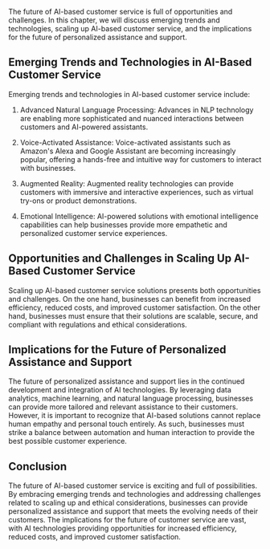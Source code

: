 
The future of AI-based customer service is full of opportunities and challenges. In this chapter, we will discuss emerging trends and technologies, scaling up AI-based customer service, and the implications for the future of personalized assistance and support.

Emerging Trends and Technologies in AI-Based Customer Service
-------------------------------------------------------------

Emerging trends and technologies in AI-based customer service include:

1. Advanced Natural Language Processing: Advances in NLP technology are enabling more sophisticated and nuanced interactions between customers and AI-powered assistants.

2. Voice-Activated Assistance: Voice-activated assistants such as Amazon's Alexa and Google Assistant are becoming increasingly popular, offering a hands-free and intuitive way for customers to interact with businesses.

3. Augmented Reality: Augmented reality technologies can provide customers with immersive and interactive experiences, such as virtual try-ons or product demonstrations.

4. Emotional Intelligence: AI-powered solutions with emotional intelligence capabilities can help businesses provide more empathetic and personalized customer service experiences.

Opportunities and Challenges in Scaling Up AI-Based Customer Service
--------------------------------------------------------------------

Scaling up AI-based customer service solutions presents both opportunities and challenges. On the one hand, businesses can benefit from increased efficiency, reduced costs, and improved customer satisfaction. On the other hand, businesses must ensure that their solutions are scalable, secure, and compliant with regulations and ethical considerations.

Implications for the Future of Personalized Assistance and Support
------------------------------------------------------------------

The future of personalized assistance and support lies in the continued development and integration of AI technologies. By leveraging data analytics, machine learning, and natural language processing, businesses can provide more tailored and relevant assistance to their customers. However, it is important to recognize that AI-based solutions cannot replace human empathy and personal touch entirely. As such, businesses must strike a balance between automation and human interaction to provide the best possible customer experience.

Conclusion
----------

The future of AI-based customer service is exciting and full of possibilities. By embracing emerging trends and technologies and addressing challenges related to scaling up and ethical considerations, businesses can provide personalized assistance and support that meets the evolving needs of their customers. The implications for the future of customer service are vast, with AI technologies providing opportunities for increased efficiency, reduced costs, and improved customer satisfaction.
